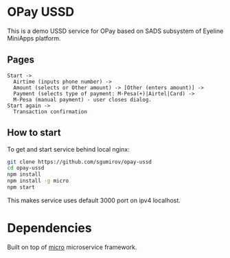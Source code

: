 # OPay USSD

This is a demo USSD service for OPay based on SADS subsystem of Eyeline MiniApps platform.

## Pages

```
Start -> 
  Airtime (inputs phone number) -> 
  Amount (selects or Other amount) -> [Other (enters amount)] -> 
  Payment (selects type of payment: M-Pesa(+)|Airtel|Card) -> 
  M-Pesa (manual payment) - user closes dialog.
Start again -> 
  Transaction confirmation
```

## How to start

To get and start service behind local nginx:

```bash
git clone https://github.com/sgumirov/opay-ussd
cd opay-ussd
npm install
npm install -g micro
npm start
```

This makes service uses default 3000 port on ipv4 localhost.

# Dependencies

Built on top of [micro](https://github.com/zeit/micro "micro") microservice framework.